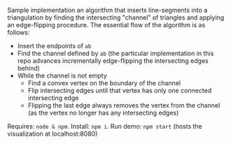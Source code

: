 Sample implementation an algorithm that inserts line-segments into a triangulation by finding the intersecting "channel" of triangles and applying an edge-flipping procedure. The essential flow of the algorithm is as follows:
- Insert the endpoints of `ab`
- Find the channel defined by `ab` (the particular implementation in this repo advances incrementally edge-flipping the intersecting edges behind)
- While the channel is not empty
  - Find a convex vertex on the boundary of the channel
  - Flip intersecting edges until that vertex has only one connected intersecting edge
  - Flipping the last edge always removes the vertex from the channel (as the vertex no longer has any intersecting edges)

Requires: `node & npm`. Install: `npm i`. Run demo: `npm start` (hosts the visualization at localhost:8080)
